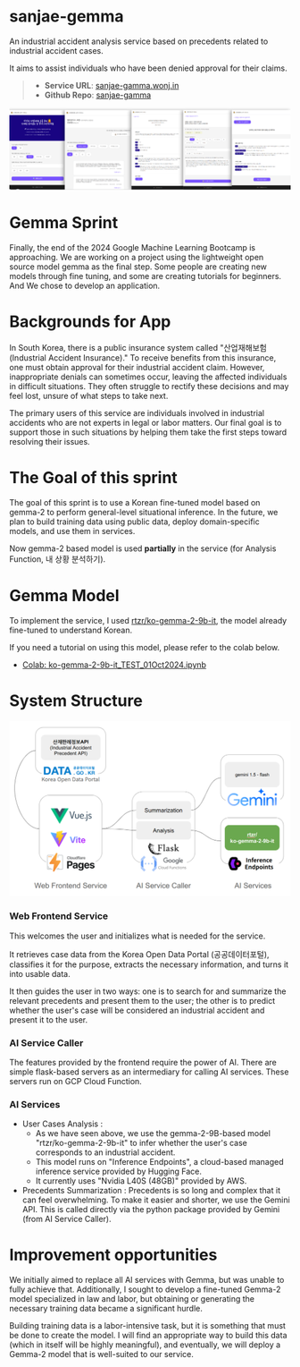 # sanjae-gemma

An industrial accident analysis service based on precedents related to industrial accident cases.

It aims to assist individuals who have been denied approval for their claims.

> - **Service URL**: [sanjae-gamma.wonj.in](https://sanjae-gemma.wonj.in.)
> - **Github Repo**: [sanjae-gamma](https://github.com/wonjinYi/sanjae-gemma)

![](./readme_images/overview_screenshots.png)

# Gemma Sprint

Finally, the end of the 2024 Google Machine Learning Bootcamp is approaching. We are working on a project using the lightweight open source model gemma as the final step. Some people are creating new models through fine tuning, and some are creating tutorials for beginners. And We chose to develop an application.

# Backgrounds for App

In South Korea, there is a public insurance system called "산업재해보험 (Industrial Accident Insurance)." To receive benefits from this insurance, one must obtain approval for their industrial accident claim. However, inappropriate denials can sometimes occur, leaving the affected individuals in difficult situations. They often struggle to rectify these decisions and may feel lost, unsure of what steps to take next.

The primary users of this service are individuals involved in industrial accidents who are not experts in legal or labor matters. Our final goal is to support those in such situations by helping them take the first steps toward resolving their issues.

# The Goal of this sprint

The goal of this sprint is to use a Korean fine-tuned model based on gemma-2 to perform general-level situational inference. In the future, we plan to build training data using public data, deploy domain-specific models, and use them in services.

Now gemma-2 based model is used **partially** in the service (for Analysis Function, 내 상황 분석하기).

# Gemma Model

To implement the service, I used [rtzr/ko-gemma-2-9b-it](https://huggingface.co/rtzr/ko-gemma-2-9b-it), the model already fine-tuned to understand Korean.

If you need a tutorial on using this model, please refer to the colab below.

- [Colab: ko-gemma-2-9b-it_TEST_01Oct2024.ipynb](https://colab.research.google.com/drive/1ugUjPdKlObmix5puxVDAHoHv95YL6Ptf?usp=sharing)

# System Structure

![](./readme_images/system_structure.png)

### Web Frontend Service

This welcomes the user and initializes what is needed for the service.

It retrieves case data from the Korea Open Data Portal (공공데이터포털), classifies it for the purpose, extracts the necessary information, and turns it into usable data.

It then guides the user in two ways: one is to search for and summarize the relevant precedents and present them to the user; the other is to predict whether the user's case will be considered an industrial accident and present it to the user.

### AI Service Caller

The features provided by the frontend require the power of AI. There are simple flask-based servers as an intermediary for calling AI services. These servers run on GCP Cloud Function.

### AI Services

- User Cases Analysis :
  - As we have seen above, we use the gemma-2-9B-based model "rtzr/ko-gemma-2-9b-it" to infer whether the user's case corresponds to an industrial accident.
  - This model runs on "Inference Endpoints", a cloud-based managed inference service provided by Hugging Face.
  - It currently uses "Nvidia L40S (48GB)" provided by AWS.
- Precedents Summarization : Precedents is so long and complex that it can feel overwhelming. To make it easier and shorter, we use the Gemini API. This is called directly via the python package provided by Gemini (from AI Service Caller).

# Improvement opportunities

We initially aimed to replace all AI services with Gemma, but was unable to fully achieve that. Additionally, I sought to develop a fine-tuned Gemma-2 model specialized in law and labor, but obtaining or generating the necessary training data became a significant hurdle.

Building training data is a labor-intensive task, but it is something that must be done to create the model. I will find an appropriate way to build this data (which in itself will be highly meaningful), and eventually, we will deploy a Gemma-2 model that is well-suited to our service.
